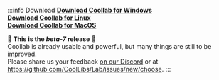 :::info Download
[**Download Coollab for Windows**](/Coollab-Windows.zip)<br/>
[**Download Coollab for Linux**](/Coollab-Linux.tar.gz)<br/>
[**Download Coollab for MacOS**](/Coollab-MacOS.zip)

🌱 **This is the _beta-7_ release** 🌱<br/>
Coollab is already usable and powerful, but many things are still to be improved.<br/>
Please share us your feedback [on our Discord](https://discord.gg/QEjqnEy4aT) or at https://github.com/CoolLibs/Lab/issues/new/choose.
:::